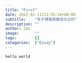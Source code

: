 ```yaml
---
title: "First"
date: 2022-01-11T22:55:16+08:00
subtitle:    "写于博客搭建成功之时"
description: ""
author: Zac
image:       ""
tags:        []
categories:  ["Essay"]
---
```


`hello world`
